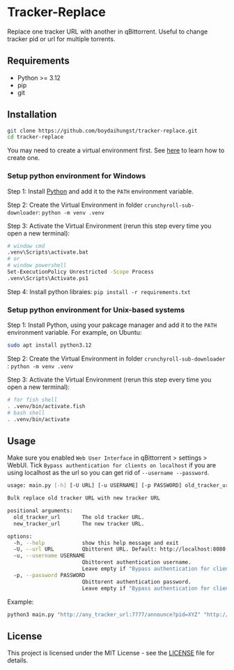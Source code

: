 # Tracker-Replace

Replace one tracker URL with another in qBittorrent. Useful to change tracker pid or url for multiple torrents.

## Requirements

- Python >= 3.12
- pip
- git

## Installation

```bash
git clone https://github.com/boydaihungst/tracker-replace.git
cd tracker-replace
```

You may need to create a virtual environment first. See [here](https://python.land/virtual-environments/virtualenv) to learn how to create one.

### Setup python environment for Windows

Step 1: Install [Python](https://www.python.org/downloads/) and add it to the `PATH` environment variable.

Step 2: Create the Virtual Environment in folder `crunchyroll-sub-downloader`: `python -m venv .venv`

Step 3: Activate the Virtual Environment (rerun this step every time you open a new terminal):

```bash
# window cmd
.venv\Scripts\activate.bat
# or
# window powershell
Set-ExecutionPolicy Unrestricted -Scope Process
.venv\Scripts\Activate.ps1
```

Step 4: Install python libraies:
`pip install -r requirements.txt`

### Setup python environment for Unix-based systems

Step 1: Install Python, using your pakcage manager and add it to the `PATH` environment variable.
For example, on Ubuntu:

```bash
sudo apt install python3.12
```

Step 2: Create the Virtual Environment in folder `crunchyroll-sub-downloader` : `python -m venv .venv`

Step 3: Activate the Virtual Environment (rerun this step every time you open a new terminal):

```bash
# for fish shell
. .venv/bin/activate.fish
# bash shell
. .venv/bin/activate
```

## Usage

Make sure you enabled `Web User Interface` in qBittorrent > settings > WebUI. Tick `Bypass authentication for clients on localhost` if you are using localhost as the url so you can get rid of `--username --password`.

```bash
usage: main.py [-h] [-U URL] [-u USERNAME] [-p PASSWORD] old_tracker_url new_tracker_url

Bulk replace old tracker URL with new tracker URL

positional arguments:
  old_tracker_url       The old tracker URL.
  new_tracker_url       The new tracker URL.

options:
  -h, --help            show this help message and exit
  -U, --url URL         Qbittorent URL. Default: http://localhost:8080
  -u, --username USERNAME
                        Qbittorent authentication username.
                        Leave empty if "Bypass authentication for clients on localhost" is enabled in qBittorrent and the url is localhost or 127.0.0.1.
  -p, --password PASSWORD
                        Qbittorent authentication password.
                        Leave empty if "Bypass authentication for clients on localhost" is enabled in qBittorrent and the url is localhost or 127.0.0.1.

```

Example:

```bash
python3 main.py "http://any_tracker_url:7777/announce?pid=XYZ" "http://any_tracker_url:7777/announce?pid=ABC" -U http://localhost:10000
```

## License

This project is licensed under the MIT License - see the [LICENSE](LICENSE) file for details.

